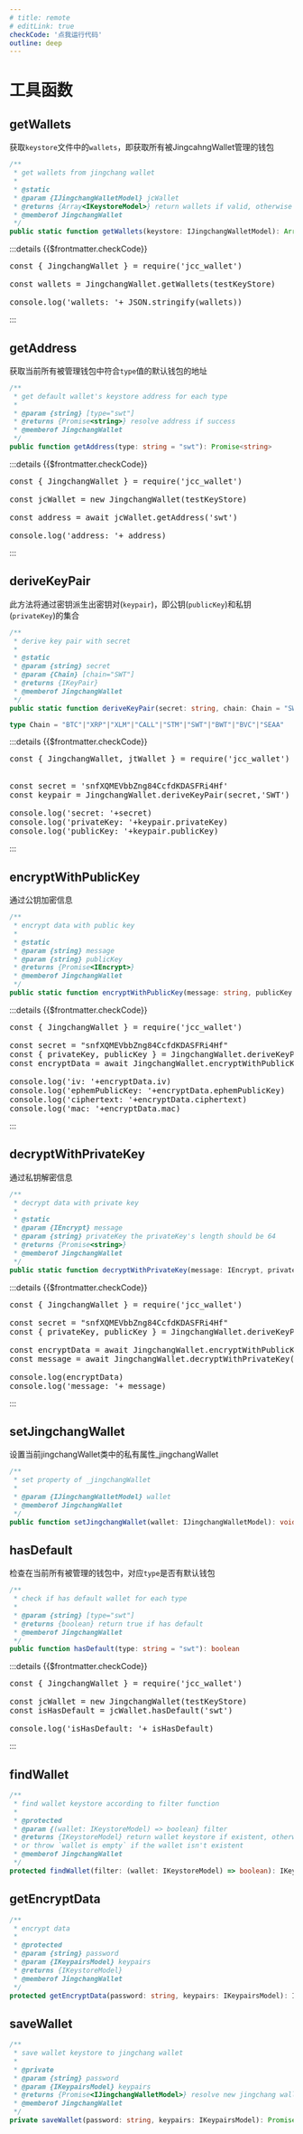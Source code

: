 ```yaml
---
# title: remote
# editLink: true
checkCode: '点我运行代码'
outline: deep
---
```

# 工具函数

## getWallets

获取`keystore`文件中的`wallets`，即获取所有被JingcahngWallet管理的钱包

```ts
/**
 * get wallets from jingchang wallet
 *
 * @static
 * @param {IJingchangWalletModel} jcWallet
 * @returns {Array<IKeystoreModel>} return wallets if valid, otherwise return empty array.
 * @memberof JingchangWallet
 */
public static function getWallets(keystore: IJingchangWalletModel): Array<IKeystoreModel>
```

:::details {{$frontmatter.checkCode}}

<pre class="code no_drop" id="code_getWallets">
const { JingchangWallet } = require('jcc_wallet')

const wallets = JingchangWallet.getWallets(testKeyStore)

console.log('wallets: '+ JSON.stringify(wallets))
</pre>

<runCode tid="code_getWallets" />
:::

## getAddress

获取当前所有被管理钱包中符合`type`值的默认钱包的地址

```ts
/**
 * get default wallet's keystore address for each type
 *
 * @param {string} [type="swt"]
 * @returns {Promise<string>} resolve address if success
 * @memberof JingchangWallet
 */
public function getAddress(type: string = "swt"): Promise<string>
```

:::details {{$frontmatter.checkCode}}

<pre class="code no_drop" id="code_getAddress">
const { JingchangWallet } = require('jcc_wallet')

const jcWallet = new JingchangWallet(testKeyStore)

const address = await jcWallet.getAddress('swt')

console.log('address: '+ address)
</pre>

<runCode tid="code_getAddress" />
:::

## deriveKeyPair

此方法将通过密钥派生出密钥对(`keypair`)，即公钥(`publicKey`)和私钥(`privateKey`)的集合

```ts
/**
 * derive key pair with secret
 *
 * @static
 * @param {string} secret
 * @param {Chain} [chain="SWT"]
 * @returns {IKeyPair} 
 * @memberof JingchangWallet
 */
public static function deriveKeyPair(secret: string, chain: Chain = "SWT"): IKeyPair

type Chain = "BTC"|"XRP"|"XLM"|"CALL"|"STM"|"SWT"|"BWT"|"BVC"|"SEAA"
```

:::details {{$frontmatter.checkCode}}

<pre class="code no_drop" id="code_deriveKeyPair">
const { JingchangWallet, jtWallet } = require('jcc_wallet')


const secret = 'snfXQMEVbbZng84CcfdKDASFRi4Hf'
const keypair = JingchangWallet.deriveKeyPair(secret,'SWT')

console.log('secret: '+secret)
console.log('privateKey: '+keypair.privateKey)
console.log('publicKey: '+keypair.publicKey)
</pre>

<runCode tid="code_deriveKeyPair" />
:::

## encryptWithPublicKey

通过公钥加密信息

```ts
/**
 * encrypt data with public key
 *
 * @static
 * @param {string} message
 * @param {string} publicKey
 * @returns {Promise<IEncrypt>}
 * @memberof JingchangWallet
 */
public static function encryptWithPublicKey(message: string, publicKey: string): Promise<IEncrypt>
```

:::details {{$frontmatter.checkCode}}

<pre class="code no_drop" id="code_encryptWithPublicKey">
const { JingchangWallet } = require('jcc_wallet')

const secret = "snfXQMEVbbZng84CcfdKDASFRi4Hf"
const { privateKey, publicKey } = JingchangWallet.deriveKeyPair(secret,'SWT')
const encryptData = await JingchangWallet.encryptWithPublicKey('Jingchang do best to world', publicKey)

console.log('iv: '+encryptData.iv)
console.log('ephemPublicKey: '+encryptData.ephemPublicKey)
console.log('ciphertext: '+encryptData.ciphertext)
console.log('mac: '+encryptData.mac)
</pre>

<runCode tid="code_encryptWithPublicKey" />
:::

## decryptWithPrivateKey

通过私钥解密信息

```ts
/**
 * decrypt data with private key
 *
 * @static
 * @param {IEncrypt} message
 * @param {string} privateKey the privateKey's length should be 64
 * @returns {Promise<string>}
 * @memberof JingchangWallet
 */
public static function decryptWithPrivateKey(message: IEncrypt, privateKey: string): Promise<string>
```

:::details {{$frontmatter.checkCode}}

<pre class="code no_drop" id="code_decryptWithPrivateKey">
const { JingchangWallet } = require('jcc_wallet')

const secret = "snfXQMEVbbZng84CcfdKDASFRi4Hf"
const { privateKey, publicKey } = JingchangWallet.deriveKeyPair(secret,'SWT')

const encryptData = await JingchangWallet.encryptWithPublicKey('Jingchang do best to world', publicKey)
const message = await JingchangWallet.decryptWithPrivateKey(encryptData, privateKey)

console.log(encryptData)
console.log('message: '+ message)
</pre>

<runCode tid="code_decryptWithPrivateKey" />
:::

## setJingchangWallet

设置当前jingchangWallet类中的私有属性_jingchangWallet

```ts
/**
 * set property of _jingchangWallet
 *
 * @param {IJingchangWalletModel} wallet
 * @memberof JingchangWallet
 */
public function setJingchangWallet(wallet: IJingchangWalletModel): void
```

## hasDefault

检查在当前所有被管理的钱包中，对应`type`是否有默认钱包

```ts
/**
 * check if has default wallet for each type
 *
 * @param {string} [type="swt"]
 * @returns {boolean} return true if has default
 * @memberof JingchangWallet
 */
public function hasDefault(type: string = "swt"): boolean
```

:::details {{$frontmatter.checkCode}}

<pre class="code no_drop" id="code_hasDefault">
const { JingchangWallet } = require('jcc_wallet')

const jcWallet = new JingchangWallet(testKeyStore)
const isHasDefault = jcWallet.hasDefault('swt')

console.log('isHasDefault: '+ isHasDefault)
</pre>

<runCode tid="code_hasDefault" />
:::

## findWallet

```ts
/**
 * find wallet keystore according to filter function
 *
 * @protected
 * @param {(wallet: IKeystoreModel) => boolean} filter
 * @returns {IKeystoreModel} return wallet keystore if existent, otherwise throw `keystore is invalid` if the jingchang wallet is invalid
 * or throw `wallet is empty` if the wallet isn't existent
 * @memberof JingchangWallet
 */
protected findWallet(filter: (wallet: IKeystoreModel) => boolean): IKeystoreModel
```

## getEncryptData

```ts
/**
 * encrypt data
 *
 * @protected
 * @param {string} password
 * @param {IKeypairsModel} keypairs
 * @returns {IKeystoreModel}
 * @memberof JingchangWallet
 */
protected getEncryptData(password: string, keypairs: IKeypairsModel): IKeystoreModel
```

## saveWallet

```ts
/**
 * save wallet keystore to jingchang wallet
 *
 * @private
 * @param {string} password
 * @param {IKeypairsModel} keypairs
 * @returns {Promise<IJingchangWalletModel>} resolve new jingchang wallet if success
 * @memberof JingchangWallet
 */
private saveWallet(password: string, keypairs: IKeypairsModel): Promise<IJingchangWalletModel>
```